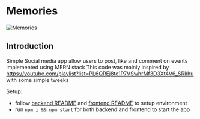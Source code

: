 # Memories

![Memories](https://i.ibb.co/Z8Y0CJv/Screenshot-2020-10-30-at-11-10-04.png)

## Introduction
Simple Social media app allow users to post, like and comment on events implemented using MERN stack
This code was mainly inspired by https://youtube.com/playlist?list=PL6QREj8te1P7VSwhrMf3D3Xt4V6_SRkhu with some simple tweeks

Setup:
- follow [backend README](backend/README.md) and [frontend README](frontend/README.md) to setup environment
- run ```npm i && npm start``` for both backend and frontend to start the app
